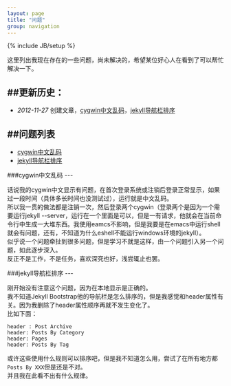 ```yaml
---
layout: page
title: "问题"
group: navigation
---
```

{% include JB/setup %}

这里列出我现在存在的一些问题，尚未解决的，希望某位好心人在看到了可以帮忙解决一下。  

##更新历史：
---

* *2012-11-27* 创建文章，[cygwin中文乱码][1]，[jekyll导航栏排序][2]

##问题列表
---
* [cygwin中文乱码][1]
* [jekyll导航栏排序][2]

[1]: #CygwinCN
[2]: #JekyllNavOrder

<section id="CygwinCN"/>
###cygwin中文乱码
---

话说我的cygwin中文显示有问题，在首次登录系统或注销后登录正常显示，如果过一段时间（具体多长时间也没测试过），运行就是中文乱码。  
所以我一贯的做法都是注销一次，然后登录两个cygwin（登录两个是因为一个需要运行jekyll --server，运行在一个里面是可以，但是一有请求，他就会在当前命令行中生成一大堆东西。我使用eamcs不影响，但是我要是在emacs中运行shell就会有问题，还有，不知道为什么eshell不能运行windows环境的jekyll）。  
似乎说一个问题牵扯到很多问题，但是学习不就是这样，由一个问题引入另一个问题，如此逐步深入。  
反正不是工作，不是任务，喜欢深究也好，浅尝辄止也罢。

<section id="JekyllNavOrder"/>
###jekyll导航栏排序
---

刚开始没有注意这个问题，因为在本地显示是正确的。  
我不知道Jekyll Bootstrap他的导航栏是怎么排序的，但是我感觉和header属性有关。因为我删除了header属性顺序再就不发生变化了。  
比如下面：

    header : Post Archive
    header: Posts By Category
    header: Pages
    header: Posts By Tag

或许这些使用什么规则可以排序吧，但是我不知道怎么用，尝试了在所有地方都`Posts By XXX`但是还是不对。  
并且我在此看不出有什么规律。  
